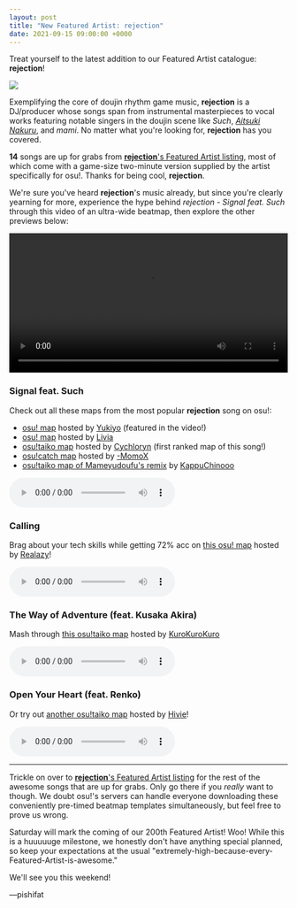 ```yaml
---
layout: post
title: "New Featured Artist: rejection"
date: 2021-09-15 09:00:00 +0000
---
```


Treat yourself to the latest addition to our Featured Artist catalogue: **rejection**!

![](https://assets.ppy.sh/artists/199/header.jpg)

Exemplifying the core of doujin rhythm game music, **rejection** is a DJ/producer whose songs span from instrumental masterpieces to vocal works featuring notable singers in the doujin scene like *Such*, [*Aitsuki Nakuru*](https://osu.ppy.sh/beatmaps/artists/127), and *mami*. No matter what you're looking for, **rejection** has you covered.

**14** songs are up for grabs from [**rejection**'s Featured Artist listing](https://osu.ppy.sh/beatmaps/artists/199), most of which come with a game-size two-minute version supplied by the artist specifically for osu!. Thanks for being cool, **rejection**.

We're sure you've heard **rejection**'s music already, but since you're clearly yearning for more, experience the hype behind *rejection - Signal feat. Such* through this video of an ultra-wide beatmap, then explore the other previews below:

<div align="center">
    <video width="100%" controls>
        <source src="https://assets.ppy.sh/artists/199/release_showcase.mp4" type="video/mp4" preload="none">
    </video>
</div>

### Signal feat. Such

Check out all these maps from the most popular **rejection** song on osu!:

- [osu! map](https://osu.ppy.sh/beatmapsets/1286349) hosted by [Yukiyo](https://osu.ppy.sh/users/4541873) (featured in the video!)
- [osu! map](https://osu.ppy.sh/beatmapsets/1241769) hosted by [Livia](https://osu.ppy.sh/users/1298844)
- [osu!taiko map](https://osu.ppy.sh/beatmapsets/1104277) hosted by [Cychloryn](https://osu.ppy.sh/users/6921736) (first ranked map of this song!)
- [osu!catch map](https://osu.ppy.sh/beatmapsets/1129636) hosted by [-MomoX](https://osu.ppy.sh/users/2150415)
- [osu!taiko map of Mameyudoufu's remix](https://osu.ppy.sh/beatmapsets/1190233) by [KappuChinooo](https://osu.ppy.sh/users/9582525)

<audio controls>
    <source src="https://assets.ppy.sh/artists/199/Songs/rejection%20-%20Signal%20%28feat.%20Such%29.mp3" type="audio/mpeg">
</audio>

### Calling

Brag about your tech skills while getting 72% acc on [this osu! map](https://osu.ppy.sh/beatmapsets/1458359) hosted by [Realazy](https://osu.ppy.sh/users/918297)!

<audio controls>
    <source src="https://assets.ppy.sh/artists/199/Songs/rejection%20-%20Calling.mp3" type="audio/mpeg">
</audio>

### The Way of Adventure (feat. Kusaka Akira)

Mash through [this osu!taiko map](https://osu.ppy.sh/beatmapsets/1367326) hosted by [KuroKuroKuro](https://osu.ppy.sh/users/11931563)

<audio controls>
    <source src="https://assets.ppy.sh/artists/199/encore%20plus%20chaptire%2001/rejection%20-%20The%20Way%20of%20Adventure%20%28feat.%20Kusaka%20Akira%29.mp3" type="audio/mpeg">
</audio>

### Open Your Heart (feat. Renko)

Or try out [another osu!taiko map](https://osu.ppy.sh/beatmapsets/1443296) hosted by [Hivie](https://osu.ppy.sh/users/14102976)!

<audio controls>
    <source src="https://assets.ppy.sh/artists/199/Songs/rejection%20-%20Open%20Your%20Heart%20%28feat.%20Renko%29.mp3" type="audio/mpeg">
</audio>

---

Trickle on over to [**rejection**'s Featured Artist listing](https://osu.ppy.sh/beatmaps/artists/199) for the rest of the awesome songs that are up for grabs. Only go there if you *really* want to though. We doubt osu!'s servers can handle everyone downloading these conveniently pre-timed beatmap templates simultaneously, but feel free to prove us wrong.

Saturday will mark the coming of our 200th Featured Artist! Woo! While this is a huuuuuge milestone, we honestly don't have anything special planned, so keep your expectations at the usual "extremely-high-because-every-Featured-Artist-is-awesome."

We'll see you this weekend!

—pishifat
